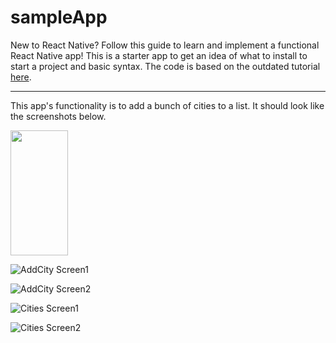 # sampleApp
New to React Native? Follow this guide to learn and implement a functional React Native app! This is a starter app to get an idea of what to install to start a project and basic syntax. The code is based on the outdated tutorial [here](https://www.youtube.com/watch?v=frvXANSaSec).

---
This app's functionality is to add a bunch of cities to a list. It should look like the screenshots below.

<img src="/images/screen1.png" width="92" height="200">

![AddCity Screen1](/images/screen1.png)

![AddCity Screen2](/images/screen2.png)

![Cities Screen1](/images/screen3.png)

![Cities Screen2](/images/screen4.png)







